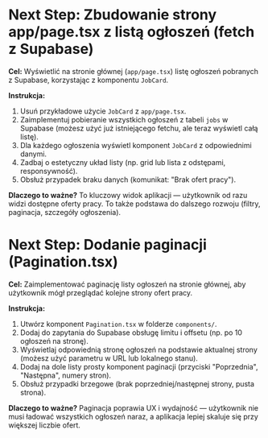 # Next Step: Zbudowanie strony app/page.tsx z listą ogłoszeń (fetch z Supabase)

**Cel:**
Wyświetlić na stronie głównej (`app/page.tsx`) listę ogłoszeń pobranych z Supabase, korzystając z komponentu `JobCard`.

**Instrukcja:**
1. Usuń przykładowe użycie `JobCard` z `app/page.tsx`.
2. Zaimplementuj pobieranie wszystkich ogłoszeń z tabeli `jobs` w Supabase (możesz użyć już istniejącego fetchu, ale teraz wyświetl całą listę).
3. Dla każdego ogłoszenia wyświetl komponent `JobCard` z odpowiednimi danymi.
4. Zadbaj o estetyczny układ listy (np. grid lub lista z odstępami, responsywność).
5. Obsłuż przypadek braku danych (komunikat: "Brak ofert pracy").

**Dlaczego to ważne?**
To kluczowy widok aplikacji — użytkownik od razu widzi dostępne oferty pracy. To także podstawa do dalszego rozwoju (filtry, paginacja, szczegóły ogłoszenia).

# Next Step: Dodanie paginacji (Pagination.tsx)

**Cel:**
Zaimplementować paginację listy ogłoszeń na stronie głównej, aby użytkownik mógł przeglądać kolejne strony ofert pracy.

**Instrukcja:**
1. Utwórz komponent `Pagination.tsx` w folderze `components/`.
2. Dodaj do zapytania do Supabase obsługę limitu i offsetu (np. po 10 ogłoszeń na stronę).
3. Wyświetlaj odpowiednią stronę ogłoszeń na podstawie aktualnej strony (możesz użyć parametru w URL lub lokalnego stanu).
4. Dodaj na dole listy prosty komponent paginacji (przyciski "Poprzednia", "Następna", numery stron).
5. Obsłuż przypadki brzegowe (brak poprzedniej/następnej strony, pusta strona).

**Dlaczego to ważne?**
Paginacja poprawia UX i wydajność — użytkownik nie musi ładować wszystkich ogłoszeń naraz, a aplikacja lepiej skaluje się przy większej liczbie ofert. 